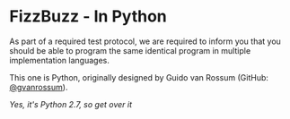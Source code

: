 # FizzBuzz - In Python

As part of a required test protocol, we are required to inform you that you
should be able to program the same identical program in multiple
implementation languages.

This one is Python, originally designed by Guido van Rossum (GitHub: [@gvanrossum](https://github.com/gvanrossum)).

*Yes, it's Python 2.7, so get over it*